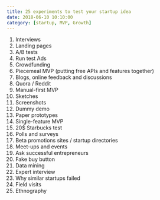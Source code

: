```yaml
---
title: 25 experiments to test your startup idea
date: 2018-06-10 10:10:00
category: [startup, MVP, Growth]
---
```


1.	Interviews
2.	Landing pages
3.	A/B tests
4.	Run test Ads
5.	Crowdfunding
6.	Piecemeal MVP (putting free APIs and features together)
7.	Blogs, online feedback and discussions
8.	Quora / Reddit
9.	Manual-first MVP
10.	Sketches
11.	Screenshots
12.	Dummy demo
13.	Paper prototypes
14.	Single-feature MVP
15.	20$ Starbucks test
16.	Polls and surveys
17.	Beta promotions sites / startup directories
18.	Meet-ups and events
19.	Ask successful entrepreneurs
20.	Fake buy button
21.	Data mining
22.	Expert interview
23.	Why similar startups failed
24.	Field visits
25.	Ethnography
